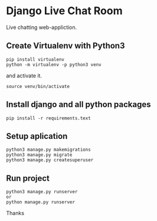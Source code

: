 # Django Live Chat Room
Live chatting web-appliction.


## Create Virtualenv with Python3
```
pip install virtualenv
python -m virtualenv -p python3 venv
```
and activate it.
```
source venv/bin/activate
```

## Install django and all python packages
```
pip install -r requirements.text
```

## Setup aplication
```
python3 manage.py makemigrations
python3 manage.py migrate
python3 manage.py createsuperuser
```

## Run project
```
python3 manage.py runserver
or
python manage.py runserver
```


Thanks
